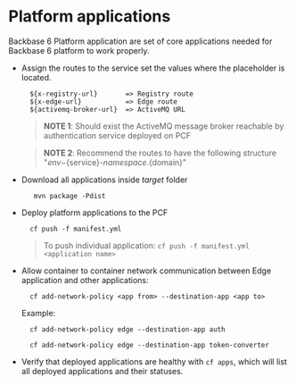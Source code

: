 # Platform applications

Backbase 6 Platform application are set of core applications needed for Backbase 6 platform to work properly.

- Assign the routes to the service set the values where the placeholder is located.
        
        ${x-registry-url}       => Registry route
        ${x-edge-url}           => Edge route
        ${activemq-broker-url}  => ActiveMQ URL

    > **NOTE 1**: Should exist the ActiveMQ message broker reachable by authentication service deployed on PCF
  
    > **NOTE 2**: Recommend the routes to have the following structure "${env}-${service}-${namespace}.${domain}"  

- Download all applications inside _target_ folder

		 mvn package -Pdist

- Deploy platform applications to the PCF

		cf push -f manifest.yml
		
	> To push individual application: `cf push -f manifest.yml <application name>`

- Allow container to container network communication between Edge application and other applications:

		cf add-network-policy <app from> --destination-app <app to>
		
	Example:

		cf add-network-policy edge --destination-app auth
		
		cf add-network-policy edge --destination-app token-converter
		
		
- Verify that deployed applications are healthy with `cf apps`, which will list all deployed applications and their statuses.
